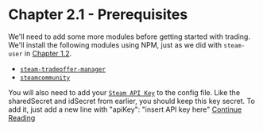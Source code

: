 # Chapter 2.1 - Prerequisites

We'll need to add some more modules before getting started with trading. We'll
install the following modules using NPM, just as we did with `steam-user` in
[Chapter 1.2](../../Chapter%201%20-%20Basics/Chapter%201.2%20-%20Prerequisites).

- [`steam-tradeoffer-manager`](https://www.npmjs.com/package/steam-tradeoffer-manager)
- [`steamcommunity`](https://www.npmjs.com/package/steamcommunity)

You will also need to add your [`Steam API Key`](https://steamcommunity.com/dev/apikey) to the config file. Like the sharedSecret and idSecret from earlier, you should keep this key secret. To add it, just add a new line with "apiKey": "insert API key here"
[Continue Reading](../Chapter%202.2%20-%20Handling%20Trade%20Offers)
